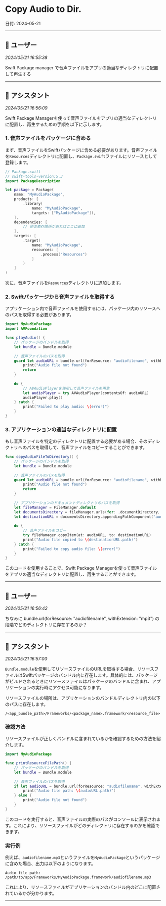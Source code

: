 # Copy Audio to Dir.

日付: 2024-05-21

---

## 👤 ユーザー
*2024/05/21 16:55:38*

Swift Package manager で音声ファイルをアプリの適当なディレクトリに配置して再生する

---

## 🤖 アシスタント
*2024/05/21 16:56:09*

Swift Package Managerを使って音声ファイルをアプリの適当なディレクトリに配置し、再生するための手順を以下に示します。

### 1. 音声ファイルをパッケージに含める

まず、音声ファイルをSwiftパッケージに含める必要があります。音声ファイルを`Resources`ディレクトリに配置し、`Package.swift`ファイルにリソースとして登録します。

```swift
// Package.swift
// swift-tools-version:5.3
import PackageDescription

let package = Package(
    name: "MyAudioPackage",
    products: [
        .library(
            name: "MyAudioPackage",
            targets: ["MyAudioPackage"]),
    ],
    dependencies: [
        // 他の依存関係があればここに追加
    ],
    targets: [
        .target(
            name: "MyAudioPackage",
            resources: [
                .process("Resources")
            ]
        )
    ]
)
```

次に、音声ファイルを`Resources`ディレクトリに追加します。

### 2. Swiftパッケージから音声ファイルを取得する

アプリケーション内で音声ファイルを使用するには、パッケージ内のリソースへのパスを取得する必要があります。

```swift
import MyAudioPackage
import AVFoundation

func playAudio() {
    // パッケージのバンドルを取得
    let bundle = Bundle.module
    
    // 音声ファイルのパスを取得
    guard let audioURL = bundle.url(forResource: "audiofilename", withExtension: "mp3") else {
        print("Audio file not found")
        return
    }
    
    do {
        // AVAudioPlayerを使用して音声ファイルを再生
        let audioPlayer = try AVAudioPlayer(contentsOf: audioURL)
        audioPlayer.play()
    } catch {
        print("Failed to play audio: \(error)")
    }
}
```

### 3. アプリケーションの適当なディレクトリに配置

もし音声ファイルを特定のディレクトリに配置する必要がある場合、そのディレクトリへのパスを取得して、音声ファイルをコピーすることができます。

```swift
func copyAudioFileToDirectory() {
    // パッケージのバンドルを取得
    let bundle = Bundle.module
    
    // 音声ファイルのパスを取得
    guard let audioURL = bundle.url(forResource: "audiofilename", withExtension: "mp3") else {
        print("Audio file not found")
        return
    }
    
    // アプリケーションのドキュメントディレクトリのパスを取得
    let fileManager = FileManager.default
    let documentsDirectory = fileManager.urls(for: .documentDirectory, in: .userDomainMask).first!
    let destinationURL = documentsDirectory.appendingPathComponent("audiofilename.mp3")
    
    do {
        // 音声ファイルをコピー
        try fileManager.copyItem(at: audioURL, to: destinationURL)
        print("Audio file copied to \(destinationURL.path)")
    } catch {
        print("Failed to copy audio file: \(error)")
    }
}
```

このコードを使用することで、Swift Package Managerを使って音声ファイルをアプリの適当なディレクトリに配置し、再生することができます。

---

## 👤 ユーザー
*2024/05/21 16:56:42*

ちなみに bundle.url(forResource: "audiofilename", withExtension: "mp3") の段階でどのディレクトリに存在するのか？

---

## 🤖 アシスタント
*2024/05/21 16:57:00*

`Bundle.module`を使用してリソースファイルのURLを取得する場合、リソースファイルはSwiftパッケージのバンドル内に存在します。具体的には、パッケージがビルドされるときにリソースファイルはパッケージのバンドルに含まれ、アプリケーションの実行時にアクセス可能になります。

リソースファイルの場所は、アプリケーションのバンドルディレクトリ内の以下のパスに存在します。

```
/<app_bundle_path>/Frameworks/<package_name>.framework/<resource_file>
```

### 確認方法
リソースファイルが正しくバンドルに含まれているかを確認するための方法を紹介します。

```swift
import MyAudioPackage

func printResourceFilePath() {
    // パッケージのバンドルを取得
    let bundle = Bundle.module
    
    // 音声ファイルのパスを取得
    if let audioURL = bundle.url(forResource: "audiofilename", withExtension: "mp3") {
        print("Audio file path: \(audioURL.path)")
    } else {
        print("Audio file not found")
    }
}
```

このコードを実行すると、音声ファイルの実際のパスがコンソールに表示されます。これにより、リソースファイルがどのディレクトリに存在するのかを確認できます。

### 実行例

例えば、`audiofilename.mp3`というファイルを`MyAudioPackage`というパッケージに含めた場合、出力は以下のようになります。

```
Audio file path: /path/to/app/Frameworks/MyAudioPackage.framework/audiofilename.mp3
```

これにより、リソースファイルがアプリケーションのバンドル内のどこに配置されているかが分かります。

---
